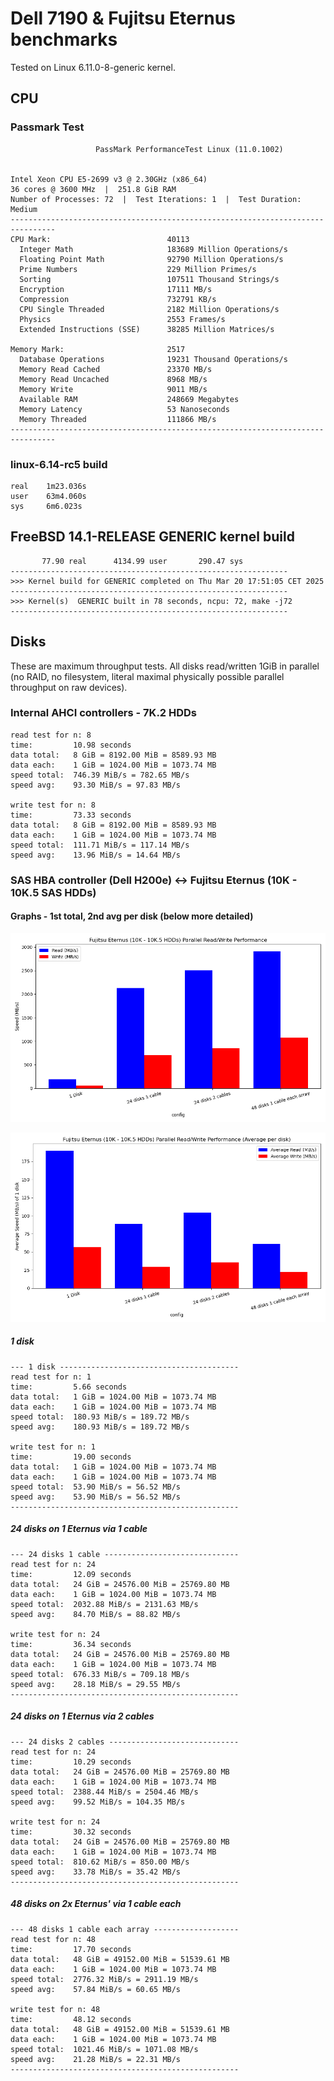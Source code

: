 # Dell 7190 & Fujitsu Eternus benchmarks

Tested on Linux 6.11.0-8-generic kernel.

## CPU

### Passmark Test

```
                   PassMark PerformanceTest Linux (11.0.1002)


Intel Xeon CPU E5-2699 v3 @ 2.30GHz (x86_64)
36 cores @ 3600 MHz  |  251.8 GiB RAM
Number of Processes: 72  |  Test Iterations: 1  |  Test Duration: Medium
--------------------------------------------------------------------------------
CPU Mark:                          40113
  Integer Math                     183689 Million Operations/s
  Floating Point Math              92790 Million Operations/s
  Prime Numbers                    229 Million Primes/s
  Sorting                          107511 Thousand Strings/s
  Encryption                       17111 MB/s
  Compression                      732791 KB/s
  CPU Single Threaded              2182 Million Operations/s
  Physics                          2553 Frames/s
  Extended Instructions (SSE)      38285 Million Matrices/s

Memory Mark:                       2517
  Database Operations              19231 Thousand Operations/s
  Memory Read Cached               23370 MB/s
  Memory Read Uncached             8968 MB/s
  Memory Write                     9011 MB/s
  Available RAM                    248669 Megabytes
  Memory Latency                   53 Nanoseconds
  Memory Threaded                  111866 MB/s
--------------------------------------------------------------------------------
```

### linux-6.14-rc5 build

```
real    1m23.036s
user    63m4.060s
sys     6m6.023s
```

## FreeBSD 14.1-RELEASE GENERIC kernel build

```
       77.90 real      4134.99 user       290.47 sys
--------------------------------------------------------------
>>> Kernel build for GENERIC completed on Thu Mar 20 17:51:05 CET 2025
--------------------------------------------------------------
>>> Kernel(s)  GENERIC built in 78 seconds, ncpu: 72, make -j72
--------------------------------------------------------------
```


## Disks

These are maximum throughput tests. All disks read/written 1GiB in parallel
(no RAID, no filesystem, literal maximal physically possible parallel throughput
on raw devices).

### Internal AHCI controllers - 7K.2 HDDs

```
read test for n: 8
time:         10.98 seconds
data total:   8 GiB = 8192.00 MiB = 8589.93 MB
data each:    1 GiB = 1024.00 MiB = 1073.74 MB
speed total:  746.39 MiB/s = 782.65 MB/s
speed avg:    93.30 MiB/s = 97.83 MB/s

write test for n: 8
time:         73.33 seconds
data total:   8 GiB = 8192.00 MiB = 8589.93 MB
data each:    1 GiB = 1024.00 MiB = 1073.74 MB
speed total:  111.71 MiB/s = 117.14 MB/s
speed avg:    13.96 MiB/s = 14.64 MB/s
```

### SAS HBA controller (Dell H200e) <-> Fujitsu Eternus (10K - 10K.5 SAS HDDs)

#### Graphs - 1st total, 2nd avg per disk (below more detailed)

![](./img/disk_performance.png)

![](./img/disk_performance_avg.png)


##### 1 disk

```
--- 1 disk ----------------------------------------
read test for n: 1
time:         5.66 seconds
data total:   1 GiB = 1024.00 MiB = 1073.74 MB
data each:    1 GiB = 1024.00 MiB = 1073.74 MB
speed total:  180.93 MiB/s = 189.72 MB/s
speed avg:    180.93 MiB/s = 189.72 MB/s

write test for n: 1
time:         19.00 seconds
data total:   1 GiB = 1024.00 MiB = 1073.74 MB
data each:    1 GiB = 1024.00 MiB = 1073.74 MB
speed total:  53.90 MiB/s = 56.52 MB/s
speed avg:    53.90 MiB/s = 56.52 MB/s
---------------------------------------------------
```

##### 24 disks on 1 Eternus via 1 cable

```
--- 24 disks 1 cable ------------------------------
read test for n: 24
time:         12.09 seconds
data total:   24 GiB = 24576.00 MiB = 25769.80 MB
data each:    1 GiB = 1024.00 MiB = 1073.74 MB
speed total:  2032.88 MiB/s = 2131.63 MB/s
speed avg:    84.70 MiB/s = 88.82 MB/s

write test for n: 24
time:         36.34 seconds
data total:   24 GiB = 24576.00 MiB = 25769.80 MB
data each:    1 GiB = 1024.00 MiB = 1073.74 MB
speed total:  676.33 MiB/s = 709.18 MB/s
speed avg:    28.18 MiB/s = 29.55 MB/s
---------------------------------------------------
```

##### 24 disks on 1 Eternus via 2 cables

```
--- 24 disks 2 cables -----------------------------
read test for n: 24
time:         10.29 seconds
data total:   24 GiB = 24576.00 MiB = 25769.80 MB
data each:    1 GiB = 1024.00 MiB = 1073.74 MB
speed total:  2388.44 MiB/s = 2504.46 MB/s
speed avg:    99.52 MiB/s = 104.35 MB/s

write test for n: 24
time:         30.32 seconds
data total:   24 GiB = 24576.00 MiB = 25769.80 MB
data each:    1 GiB = 1024.00 MiB = 1073.74 MB
speed total:  810.62 MiB/s = 850.00 MB/s
speed avg:    33.78 MiB/s = 35.42 MB/s
---------------------------------------------------
```

##### 48 disks on 2x Eternus' via 1 cable each

```
--- 48 disks 1 cable each array -------------------
read test for n: 48
time:         17.70 seconds
data total:   48 GiB = 49152.00 MiB = 51539.61 MB
data each:    1 GiB = 1024.00 MiB = 1073.74 MB
speed total:  2776.32 MiB/s = 2911.19 MB/s
speed avg:    57.84 MiB/s = 60.65 MB/s

write test for n: 48
time:         48.12 seconds
data total:   48 GiB = 49152.00 MiB = 51539.61 MB
data each:    1 GiB = 1024.00 MiB = 1073.74 MB
speed total:  1021.46 MiB/s = 1071.08 MB/s
speed avg:    21.28 MiB/s = 22.31 MB/s
---------------------------------------------------
```
